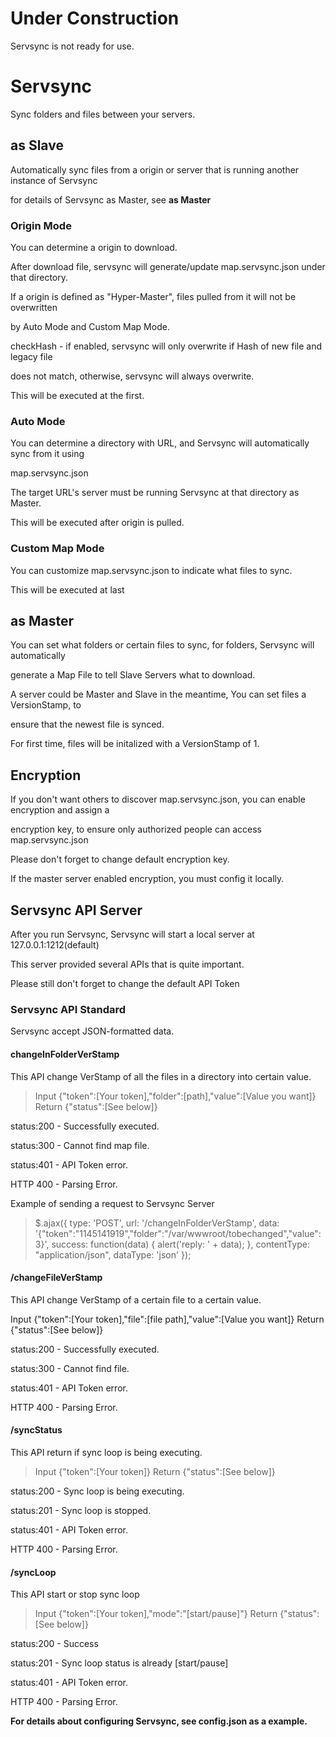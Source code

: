 # Under Construction

 Servsync is not ready for use.

# Servsync

 Sync folders and files between your servers.


## as Slave

 Automatically sync files from a origin or server that is running another instance of Servsync

 for details of Servsync as Master, see __as Master__ 

### Origin Mode

 You can determine a origin to download.
 
 After download file, servsync will generate/update map.servsync.json under that directory.

 If a origin is defined as "Hyper-Master", files pulled from it will not be overwritten 
 
 by Auto Mode and Custom Map Mode.
 
 checkHash - if enabled, servsync will only overwrite if Hash of new file and legacy file
 
 does not match, otherwise, servsync will always overwrite.
 
 
 This will be executed at the first.

### Auto Mode

 You can determine a directory with URL, and Servsync will automatically sync from it using 

 map.servsync.json



 The target URL's server must be running Servsync at that directory as Master.

 This will be executed after origin is pulled.

### Custom Map Mode

 You can customize map.servsync.json to indicate what files to sync.


 This will be executed at last

## as Master

 You can set what folders or certain files to sync, for folders, Servsync will automatically 

 generate a Map File to tell Slave Servers what to download.

 A server could be Master and Slave in the meantime, You can set files a VersionStamp, to 

 ensure that the newest file is synced.

 For first time, files will be initalized with a VersionStamp of 1.


## Encryption

 If you don't want others to discover map.servsync.json, you can enable encryption and assign a 

 encryption key, to ensure only authorized people can access map.servsync.json

 Please don't forget to change default encryption key.

 If the master server enabled encryption, you must config it locally.

## Servsync API Server

 After you run Servsync, Servsync will start a local server at 127.0.0.1:1212(default)

 This server provided several APIs that is quite important.

 Please still don't forget to change the default API Token

### Servsync API Standard

 Servsync accept JSON-formatted data.

#### changeInFolderVerStamp

 This API change VerStamp of all the files in a directory into certain value.

 > Input {"token":[Your token],"folder":[path],"value":[Value you want]}
 > Return {"status":[See below]}

status:200 - Successfully executed. 

status:300 - Cannot find map file.

 status:401 - API Token error.

 HTTP 400 - Parsing Error.

 Example of sending a request to Servsync Server

 >$.ajax({
 >	type: 'POST',
 >	url: '/changeInFolderVerStamp',
 >	data: '{"token":"1145141919","folder":"/var/wwwroot/tobechanged","value":3}',
 >	success: function(data) { alert('reply: ' + data); },
 >	contentType: "application/json",
 >	dataType: 'json'
 >});

#### /changeFileVerStamp

This API change VerStamp of a certain file to a certain value.

Input {"token":[Your token],"file":[file path],"value":[Value you want]}
Return {"status":[See below]}

status:200 - Successfully executed. 

status:300 - Cannot find file.

 status:401 - API Token error.

 HTTP 400 - Parsing Error.

 #### /syncStatus

 This API return if sync loop is being executing.

 > Input {"token":[Your token]}
 > Return {"status":[See below]}

status:200 - Sync loop is being executing.

 status:201 - Sync loop is stopped.

 status:401 - API Token error.

 HTTP 400 - Parsing Error.

 #### /syncLoop

 This API start or stop sync loop

 > Input {"token":[Your token],"mode":"[start/pause]"}
 > Return {"status":[See below]}

 status:200 - Success 

status:201 - Sync loop status is already [start/pause]

 status:401 - API Token error.

 HTTP 400 - Parsing Error.

**For details about configuring Servsync, see config.json as a example.**